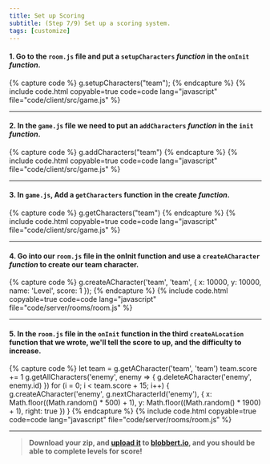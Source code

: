 ```yaml
---
title: Set up Scoring
subtitle: (Step 7/9) Set up a scoring system.
tags: [customize]
---
```

#### 1. Go to the `room.js` file and put a `setupCharacters` _function_ in the `onInit` _function_.

{% capture code %}
g.setupCharacters("team");
{% endcapture %}
{% include code.html copyable=true code=code lang="javascript" file="code/client/src/game.js" %}

<hr class="uk-margin-medium">

#### 2. In the `game.js` file we need to put an `addCharacters` _function_ in the `init` _function_.

{% capture code %}
g.addCharacters("team")
{% endcapture %}
{% include code.html copyable=true code=code lang="javascript" file="code/client/src/game.js" %}

<hr class="uk-margin-medium">

#### 3. In `game.js`, Add a `getCharacters` function in the create _function_.

{% capture code %}
g.getCharacters("team")
{% endcapture %}
{% include code.html copyable=true code=code lang="javascript" file="code/client/src/game.js" %}

<hr class="uk-margin-medium">

#### 4. Go into our `room.js` file in the onInit function and use a `createACharacter` _function_ to create our team character.

{% capture code %}
g.createACharacter('team',  'team',  { x:  10000, y:  10000, name:  'Level', score:  1  });
{% endcapture %}
{% include code.html copyable=true code=code lang="javascript" file="code/server/rooms/room.js" %}

<hr class="uk-margin-medium">

#### 5. In the `room.js` file in the `onInit` function in the third `createALocation` function that we wrote, we'll tell the score to up, and the difficulty to increase.

{% capture code %}
let team = g.getACharacter('team',  'team')
team.score +=  1
g.getAllCharacters('enemy', enemy =>  { g.deleteACharacter('enemy', enemy.id)  })
for  (i =  0; i < team.score +  15; i++)  { g.createACharacter('enemy', g.nextCharacterId('enemy'),  { x: Math.floor((Math.random()  *  500)  +  1), y: Math.floor((Math.random()  *  1900)  +  1), right:  true  })  }
{% endcapture %}
{% include code.html copyable=true code=code lang="javascript" file="code/server/rooms/room.js" %}

<hr class="uk-margin-medium">

>  **Download  your  zip,  and  [upload  it](/tutorials/uploadtoserver/)  to  [blobbert.io](https://blobbert.io/),  and  you  should  be  able to complete levels for score!**
